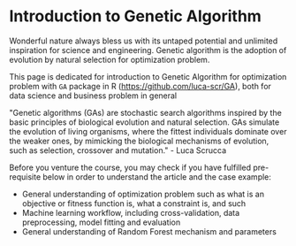 # Introduction to Genetic Algorithm

Wonderful nature always bless us with its untaped potential and unlimited inspiration for science and engineering. Genetic algorithm is the adoption of evolution by natural selection for optimization problem.

This page is dedicated for introduction to Genetic Algorithm for optimization problem with `GA` package in R (https://github.com/luca-scr/GA), both for data science and business problem in general 

"Genetic algorithms (GAs) are stochastic search algorithms inspired by the basic principles of biological evolution and natural selection. GAs simulate the evolution of living organisms, where the fittest individuals dominate over the weaker ones, by mimicking the biological mechanisms of evolution, such as selection, crossover and mutation." - Luca Scrucca

Before you venture the course, you may check if you have fulfilled pre-requisite below in order to understand the article and the case example:

* General understanding of optimization problem such as what is an objective or fitness function is, what a constraint is, and such
* Machine learning workflow, including cross-validation, data preprocessing, model fitting and evaluation
* General understanding of Random Forest mechanism and parameters
